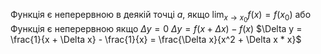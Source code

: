 Функція є неперервною в деякій точці $a$, якщо $\lim_{x \to x_0}f(x) = f(x_0)$
або
Функція є неперервною якщо $\Delta y = 0$
$\Delta y = f(x + \Delta x) - f(x)$
$\Delta y = \frac{1}{x + \Delta x} - \frac{1}{x} = \frac{\Delta x}{x^2 + \Delta x * x}$
